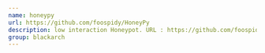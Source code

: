```yaml
---
name: honeypy
url: https://github.com/foospidy/HoneyPy
description: low interaction Honeypot. URL : https://github.com/foospidy/HoneyPy Groups : blackarch blackarch-honeypot blackarch-defensive
group: blackarch
---
```

